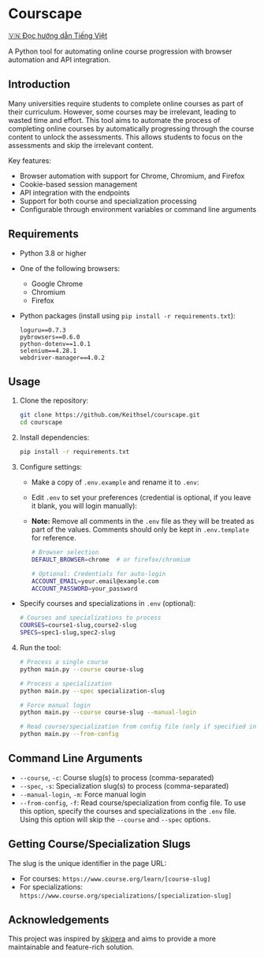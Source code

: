 # Courscape

[🇻🇳 Đọc hướng dẫn Tiếng Việt](README.vi.md)

A Python tool for automating online course progression with browser automation and API integration.

## Introduction

Many universities require students to complete online courses as part of their curriculum. However, some courses may be irrelevant, leading to wasted time and effort. This tool aims to automate the process of completing online courses by automatically progressing through the course content to unlock the assessments. This allows students to focus on the assessments and skip the irrelevant content.

Key features:

- Browser automation with support for Chrome, Chromium, and Firefox
- Cookie-based session management
- API integration with the endpoints
- Support for both course and specialization processing
- Configurable through environment variables or command line arguments

## Requirements

- Python 3.8 or higher
- One of the following browsers:
  - Google Chrome
  - Chromium
  - Firefox
- Python packages (install using `pip install -r requirements.txt`):

  ```
  loguru==0.7.3
  pybrowsers==0.6.0
  python-dotenv==1.0.1
  selenium==4.28.1
  webdriver-manager==4.0.2
  ```

## Usage

1. Clone the repository:

   ```bash
   git clone https://github.com/Keithsel/courscape.git
   cd courscape
   ```

2. Install dependencies:

   ```bash
   pip install -r requirements.txt
   ```

3. Configure settings:
   - Make a copy of `.env.example` and rename it to `.env`:
   - Edit `.env` to set your preferences (credential is optional, if you leave it blank, you will login manually):
   - **Note:** Remove all comments in the `.env` file as they will be treated as part of the values. Comments should only be kept in `.env.template` for reference.

     ```bash
     # Browser selection
     DEFAULT_BROWSER=chrome  # or firefox/chromium
     
     # Optional: Credentials for auto-login
     ACCOUNT_EMAIL=your.email@example.com
     ACCOUNT_PASSWORD=your_password
     ```

- Specify courses and specializations in `.env` (optional):

    ```bash
    # Courses and specializations to process
    COURSES=course1-slug,course2-slug
    SPECS=spec1-slug,spec2-slug
    ```

4. Run the tool:

   ```bash
   # Process a single course
   python main.py --course course-slug

   # Process a specialization
   python main.py --spec specialization-slug

   # Force manual login
   python main.py --course course-slug --manual-login
   
   # Read course/specialization from config file (only if specified in .env, by using this option, you can skip the --course and --spec options)
   python main.py --from-config
   ```

## Command Line Arguments

- `--course`, `-c`: Course slug(s) to process (comma-separated)
- `--spec`, `-s`: Specialization slug(s) to process (comma-separated)
- `--manual-login`, `-m`: Force manual login
- `--from-config`, `-f`: Read course/specialization from config file. To use this option, specify the courses and specializations in the `.env` file. Using this option will skip the `--course` and `--spec` options.

## Getting Course/Specialization Slugs

The slug is the unique identifier in the page URL:

- For courses: `https://www.course.org/learn/[course-slug]`
- For specializations: `https://www.course.org/specializations/[specialization-slug]`

## Acknowledgements

This project was inspired by [skipera](https://github.com/serv0id/skipera) and aims to provide a more maintainable and feature-rich solution.

